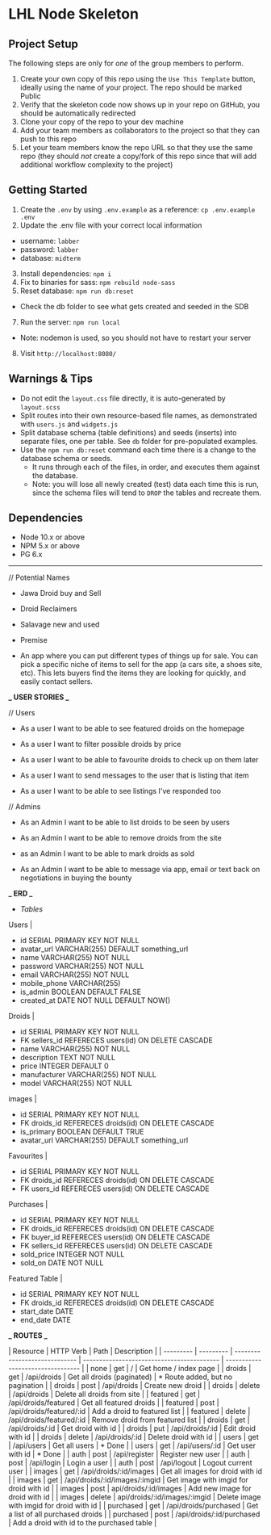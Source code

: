 # LHL Node Skeleton

## Project Setup

The following steps are only for _one_ of the group members to perform.

1. Create your own copy of this repo using the `Use This Template` button, ideally using the name of your project. The repo should be marked Public
2. Verify that the skeleton code now shows up in your repo on GitHub, you should be automatically redirected
3. Clone your copy of the repo to your dev machine
4. Add your team members as collaborators to the project so that they can push to this repo
5. Let your team members know the repo URL so that they use the same repo (they should _not_ create a copy/fork of this repo since that will add additional workflow complexity to the project)

## Getting Started

1. Create the `.env` by using `.env.example` as a reference: `cp .env.example .env`
2. Update the .env file with your correct local information

- username: `labber`
- password: `labber`
- database: `midterm`

3. Install dependencies: `npm i`
4. Fix to binaries for sass: `npm rebuild node-sass`
5. Reset database: `npm run db:reset`

- Check the db folder to see what gets created and seeded in the SDB

7. Run the server: `npm run local`

- Note: nodemon is used, so you should not have to restart your server

8. Visit `http://localhost:8080/`

## Warnings & Tips

- Do not edit the `layout.css` file directly, it is auto-generated by `layout.scss`
- Split routes into their own resource-based file names, as demonstrated with `users.js` and `widgets.js`
- Split database schema (table definitions) and seeds (inserts) into separate files, one per table. See `db` folder for pre-populated examples.
- Use the `npm run db:reset` command each time there is a change to the database schema or seeds.
  - It runs through each of the files, in order, and executes them against the database.
  - Note: you will lose all newly created (test) data each time this is run, since the schema files will tend to `DROP` the tables and recreate them.

## Dependencies

- Node 10.x or above
- NPM 5.x or above
- PG 6.x

---

// Potential Names

- Jawa Droid buy and Sell
- Droid Reclaimers

- Salavage new and used

- Premise
- An app where you can put different types of things up for sale. You can pick a specific niche of items to sell for the app (a cars site, a shoes site, etc). This lets buyers find the items they are looking for quickly, and easily contact sellers.

**_ USER STORIES _**

// Users

- As a user I want to be able to see featured droids on the homepage

- As a user I want to filter possible droids by price

- As a user I want to be able to favourite droids to check up on them later

- As a user I want to send messages to the user that is listing that item

- As a user I want to be able to see listings I've responded too

// Admins

- As an Admin I want to be able to list droids to be seen by users

- As an Admin I want to be able to remove droids from the site

- as an Admin I want to be able to mark droids as sold

- As an Admin I want to be able to message via app, email or text back on negotiations in buying the bounty

**_ ERD _**

- _Tables_

Users |

- id SERIAL PRIMARY KEY NOT NULL
- avatar_url VARCHAR(255) DEFAULT something_url
- name VARCHAR(255) NOT NULL
- password VARCHAR(255) NOT NULL
- email VARCHAR(255) NOT NULL
- mobile_phone VARCHAR(255)
- is_admin BOOLEAN DEFAULT FALSE
- created_at DATE NOT NULL DEFAULT NOW()

Droids |

- id SERIAL PRIMARY KEY NOT NULL
- FK sellers_id REFERECES users(id) ON DELETE CASCADE
- name VARCHAR(255) NOT NULL
- description TEXT NOT NULL
- price INTEGER DEFAULT 0
- manufacturer VARCHAR(255) NOT NULL
- model VARCHAR(255) NOT NULL

images |

- id SERIAL PRIMARY KEY NOT NULL
- FK droids_id REFERECES droids(id) ON DELETE CASCADE
- is_primary BOOLEAN DEFAULT TRUE
- avatar_url VARCHAR(255) DEFAULT something_url

Favourites |

- id SERIAL PRIMARY KEY NOT NULL
- FK droids_id REFERECES droids(id) ON DELETE CASCADE
- FK users_id REFERECES users(id) ON DELETE CASCADE

Purchases |

- id SERIAL PRIMARY KEY NOT NULL
- FK droids_id REFERECES droids(id) ON DELETE CASCADE
- FK buyer_id REFERECES users(id) ON DELETE CASCADE
- FK sellers_id REFERECES users(id) ON DELETE CASCADE
- sold_price INTEGER NOT NULL
- sold_on DATE NOT NULL

Featured Table |

- id SERIAL PRIMARY KEY NOT NULL
- FK droids_id REFERECES droids(id) ON DELETE CASCADE
- start_date DATE
- end_date DATE

**_ ROUTES _**

| Resource  | HTTP Verb | Path                          | Description                                |
| --------- | --------- | ----------------------------- | ------------------------------------------ | --------------------------------- |
| none      | get       | /                             | Get home / index page                      |
| droids    | get       | /api/droids                   | Get all droids (paginated)                 | \* Route added, but no pagination |
| droids    | post      | /api/droids                   | Create new droid                           |
| droids    | delete    | /api/droids                   | Delete all droids from site                |
| featured  | get       | /api/droids/featured          | Get all featured droids                    |
| featured  | post      | /api/droids/featured/:id      | Add a droid to featured list               |
| featured  | delete    | /api/droids/featured/:id      | Remove droid from featured list            |
| droids    | get       | /api/droids/:id               | Get droid with id                          |
| droids    | put       | /api/droids/:id               | Edit droid with id                         |
| droids    | delete    | /api/droids/:id               | Delete droid with id                       |
| users     | get       | /api/users                    | Get all users                              | \* Done                           |
| users     | get       | /api/users/:id                | Get user with id                           | \* Done                           |
| auth      | post      | /api/register                 | Register new user                          |
| auth      | post      | /api/login                    | Login a user                               |
| auth      | post      | /api/logout                   | Logout current user                        |
| images    | get       | /api/droids/:id/images        | Get all images for droid with id           |
| images    | get       | /api/droids/:id/images/:imgid | Get image with imgid for droid with id     |
| images    | post      | api/droids/:id/images         | Add new image for droid with id            |
| images    | delete    | api/droids/:id/images/:imgid  | Delete image with imgid for droid with id  |
| purchased | get       | /api/droids/purchased         | Get a list of all purchased droids         |
| purchased | post      | /api/droids/:id/purchased     | Add a droid with id to the purchased table |
